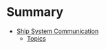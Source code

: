 # Summary

- [Ship System Communication](./ship_system_communication.md)
    - [Topics](./networkbus/messages/topics.md)
